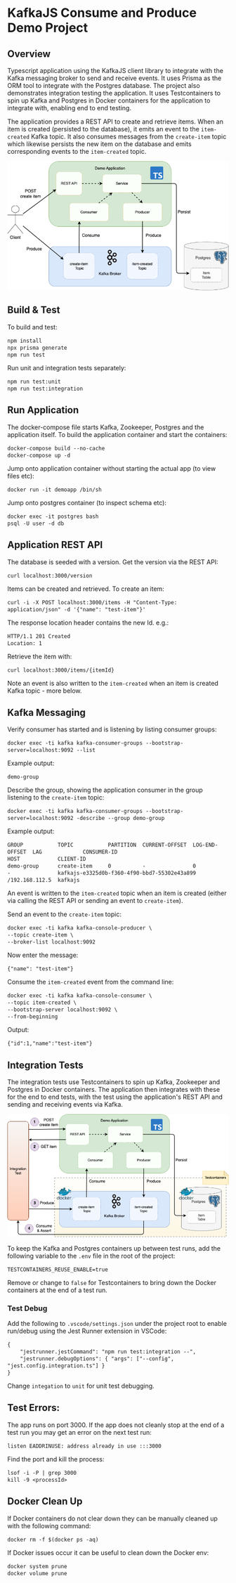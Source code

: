 # KafkaJS Consume and Produce Demo Project

## Overview

Typescript application using the KafkaJS client library to integrate with the Kafka messaging broker to send and receive events.  It uses Prisma as the ORM tool to integrate with the Postgres database.  The project also demonstrates integration testing the application.  It uses Testcontainers to spin up Kafka and Postgres in Docker containers for the application to integrate with, enabling end to end testing.

The application provides a REST API to create and retrieve items.  When an item is created (persisted to the database), it emits an event to the `item-created` Kafka topic.  It also consumes messages from the `create-item` topic which likewise persists the new item on the database and emits corresponding events to the `item-created` topic.


![Demo Application](kafkajs-consume-produce.png)


## Build & Test

To build and test:

```
npm install
npx prisma generate
npm run test
```

Run unit and integration tests separately:
```
npm run test:unit
npm run test:integration
```

## Run Application

The docker-compose file starts Kafka, Zookeeper, Postgres and the application itself.  To build the application container and start the containers:
```
docker-compose build --no-cache
docker-compose up -d
```

Jump onto application container without starting the actual app (to view files etc):
```
docker run -it demoapp /bin/sh
```

Jump onto postgres container (to inspect schema etc):
```
docker exec -it postgres bash
psql -U user -d db
```

## Application REST API

The database is seeded with a version.  Get the version via the REST API:
```
curl localhost:3000/version
```

Items can be created and retrieved. To create an item:
```
curl -i -X POST localhost:3000/items -H "Content-Type: application/json" -d '{"name": "test-item"}'
```

The response location header contains the new Id.  e.g.:
```
HTTP/1.1 201 Created
Location: 1
```

Retrieve the item with:
```
curl localhost:3000/items/{itemId}
```

Note an event is also written to the `item-created` when an item is created Kafka topic - more below.

## Kafka Messaging

Verify consumer has started and is listening by listing consumer groups:
```
docker exec -ti kafka kafka-consumer-groups --bootstrap-server=localhost:9092 --list
```
Example output:
```
demo-group
```

Describe the group, showing the application consumer in the group listening to the `create-item` topic:
```
docker exec -ti kafka kafka-consumer-groups --bootstrap-server=localhost:9092 -describe --group demo-group
```
Example output:
```
GROUP           TOPIC           PARTITION  CURRENT-OFFSET  LOG-END-OFFSET  LAG             CONSUMER-ID                                  HOST            CLIENT-ID
demo-group      create-item     0          -               0               -               kafkajs-e3325d0b-f360-4f90-bbd7-55302e43a899 /192.168.112.5  kafkajs
```

An event is written to the `item-created` topic when an item is created (either via calling the REST API or sending an event to `create-item`).

Send an event to the `create-item` topic:
```
docker exec -ti kafka kafka-console-producer \
--topic create-item \
--broker-list localhost:9092
```

Now enter the message:
```
{"name": "test-item"}
```

Consume the `item-created` event from the command line:
```
docker exec -ti kafka kafka-console-consumer \
--topic item-created \
--bootstrap-server localhost:9092 \
--from-beginning
```
Output:
```
{"id":1,"name":"test-item"}
```

## Integration Tests

The integration tests use Testcontainers to spin up Kafka, Zookeeper and Postgres in Docker containers.  The application then integrates with these for the end to end tests, with the test using the application's REST API and sending and receiving events via Kafka.

![Demo Application](integration-test.png)

To keep the Kafka and Postgres containers up between test runs, add the following variable to the `.env` file in the root of the project:
```
TESTCONTAINERS_REUSE_ENABLE=true
```
Remove or change to `false` for Testcontainers to bring down the Docker containers at the end of a test run.

### Test Debug

Add the following to `.vscode/settings.json` under the project root to enable run/debug using the Jest Runner extension in VSCode:
```
{
    "jestrunner.jestCommand": "npm run test:integration --",
    "jestrunner.debugOptions": { "args": ["--config", "jest.config.integration.ts"] }
}
```

Change `integation` to `unit` for unit test debugging.

## Test Errors:

The app runs on port 3000.  If the app does not cleanly stop at the end of a test run you may get an error on the next test run:

```
listen EADDRINUSE: address already in use :::3000
```

Find the port and kill the process:
```
lsof -i -P | grep 3000
kill -9 <processId>
```

## Docker Clean Up

If Docker containers do not clear down they can be manually cleaned up with the following command:
```
docker rm -f $(docker ps -aq)
```

If Docker issues occur it can be useful to clean down the Docker env:
```
docker system prune
docker volume prune
```